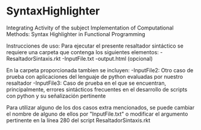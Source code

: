 # SyntaxHighlighter
Integrating Activity of the subject Implementation of Computational Methods: Syntax Highlighter in Functional Programming

Instrucciones de uso:
Para ejecutar el presente resaltador sintáctico se requiere una carpeta que contenga los siguientes elementos:
-ResaltadorSintaxis.rkt
-InputFile.txt
-output.html (opcional) 

En la carpeta proporcionada tambien se incluyen: 
-InputFile2: Otro caso de prueba con aplicaciones del lenguaje de python evaluadas por nuestro resaltador
-InputFile3: Caso de prueba en el que se encuentran, principalmente, errores sintácticos frecuentes en el desarrollo de scripts con python y su señalización pertinente 

Para utilizar alguno de los dos casos extra mencionados, se puede cambiar el nombre de alguno de ellos por "InputFile.txt" 
o modificar el argumento pertinente en la línea 280 del script ResaltadorSintaxis.rkt 
